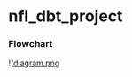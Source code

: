 # nfl_dbt_project

### Flowchart
!([diagram.png](https://github.com/NisoomV/nfl_dbt_project/blob/91705de1692ca647f6237d0651c57e2060cb5c17/diagram.png)
